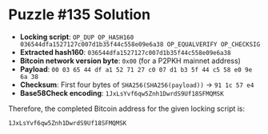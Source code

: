 # Puzzle #135 Solution

- **Locking script**: `OP_DUP OP_HASH160 036544dfa1527127c007d1b35f44c558e09e6a38 OP_EQUALVERIFY OP_CHECKSIG`
- **Extracted hash160**: `036544dfa1527127c007d1b35f44c558e09e6a38`
- **Bitcoin network version byte**: `0x00` (for a P2PKH mainnet address)
- **Payload**: `00 03 65 44 df a1 52 71 27 c0 07 d1 b3 5f 44 c5 58 e0 9e 6a 38`
- **Checksum**: First four bytes of `SHA256(SHA256(payload))` → `91 1c 57 e4`
- **Base58Check encoding**: `1JxLsYvf6qw5Znh1DwrdS9Uf18SFMQMSK`

Therefore, the completed Bitcoin address for the given locking script is:

```
1JxLsYvf6qw5Znh1DwrdS9Uf18SFMQMSK
```
